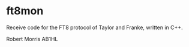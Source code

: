 # ft8mon
Receive code for the FT8 protocol of Taylor and Franke,
written in C++.

Robert Morris
AB1HL
